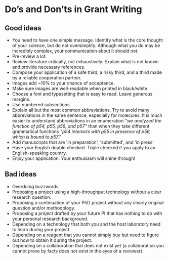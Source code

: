 # Do’s and Don’ts in Grant Writing

## Good ideas

* You need to have one simple message. Identify what is the core thought of your science, but do not oversimplify. Although what you do may be incredibly complex, your communication about it should not.
* Pre-review a lot.
* Review literature critically, not exhaustively. Explain what is not known and provide necessary references.
* Compose your application of a safe third, a risky third, and a third made by a reliable cooperation partner.
* Images add ~10% to your chance of acceptance.
* Make sure images are well-readable when printed in black/white.
* Choose a font and typesetting that is easy to read. Leave generous margins.
* Use numbered subsections.
* Explain all but the most common abbreviations. Try to avoid many abbreviations in the same sentence, especially for molecules. It is much easier to understand abbreviations in an enumeration *“we analyzed the function of p54, p55, p56, and p57”* than when they take different grammatical functions *“p54 interacts with p55 in presence of p56, which is bound to p57.”*
* Add manuscripts that are 'in preparation', 'submitted', and 'in press'
* Have your English double checked. Triple checked if you apply to an English-speaking country.
* Enjoy your application. Your enthusiasm will shine through!

## Bad ideas

* Overdoing buzzwords.
* Proposing a project using a high-throughput technology without a clear research question.
* Proposing a continuation of your PhD project without any clearly original question and/or methodology.
* Proposing a project drafted by your future PI that has nothing to do with your personal research background.
* Depending on a technology that both you and the host laboratory need to learn during your project.
* Depending on a reagent that you cannot simply buy but need to figure out how to obtain it during the project.
* Depending on a collaboration that does not exist yet (a collaboration you cannot prove by facts does not exist in the eyes of a reviewer).
